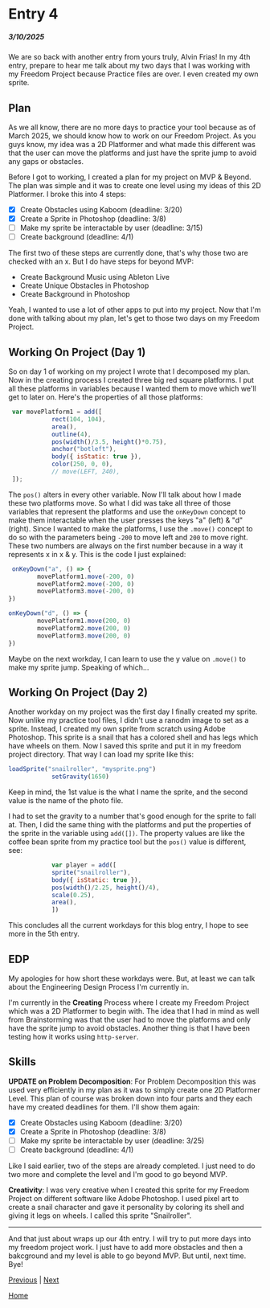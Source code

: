 # Entry 4
##### 3/10/2025

We are so back with another entry from yours truly, Alvin Frias! In my 4th entry, prepare to hear me talk about my two days that I was working with my Freedom Project because Practice files are over. I even created my own sprite.

## Plan
As we all know, there are no more days to practice your tool because as of March 2025, we should know how to work on our Freedom Project. As you guys know, my idea was a 2D Platformer and what made this different was that the user can move the platforms and just have the sprite jump to avoid any gaps or obstacles.

Before I got to working, I created a plan for my project on MVP & Beyond. The plan was simple and it was to create one level using my ideas of this 2D Platformer. I broke this into 4 steps:
* [x] Create Obstacles using Kaboom (deadline: 3/20)
* [x] Create a Sprite in Photoshop (deadline: 3/8)
* [ ] Make my sprite be interactable by user (deadline: 3/15)
* [ ] Create background (deadline: 4/1)

The first two of these steps are currently done, that's why those two are checked with an x. But I do have steps for beyond MVP:
* Create Background Music using Ableton Live
* Create Unique Obstacles in Photoshop
* Create Background in Photoshop

Yeah, I wanted to use a lot of other apps to put into my project. Now that I'm done with talking about my plan, let's get to those two days on my Freedom Project.

## Working On Project (Day 1)
So on day 1 of working on my project I wrote that I decomposed my plan. Now in the creating process I created three big red square platforms. I put all these platforms in variables because I wanted them to move which we'll get to later on. Here's the properties of all those platforms:
```js
 var movePlatform1 = add([
            rect(104, 104),
            area(),
            outline(4),
            pos(width()/3.5, height()*0.75),
            anchor("botleft"),
            body({ isStatic: true }),
            color(250, 0, 0),
            // move(LEFT, 240),
 ]);
```
The `pos()` alters in every other variable. Now I'll talk about how I made these two platforms move. So what I did was take all three of those variables that represent the platforms and use the `onKeyDown` concept to make them interactable when the user presses the keys "a" (left) & "d" (right). Since I wanted to make the platforms, I use the `.move()` concept to do so with the parameters being `-200` to move left and `200` to move right. These two numbers are always on the first number because in a way it represents x in x & y. This is the code I just explained:
```js
 onKeyDown("a", () => {
		movePlatform1.move(-200, 0)
        movePlatform2.move(-200, 0)
        movePlatform3.move(-200, 0)
})

onKeyDown("d", () => {
		movePlatform1.move(200, 0)
        movePlatform2.move(200, 0)
        movePlatform3.move(200, 0)
})
```
Maybe on the next workday, I can learn to use the y value on `.move()` to make my sprite jump. Speaking of which...
## Working On Project (Day 2)
Another workday on my project was the first day I finally created my sprite. Now unlike my practice tool files, I didn't use a ranodm image to set as a sprite. Instead, I created my own sprite from scratch using Adobe Photoshop. This sprite is a snail that has a colored shell and has legs which have wheels on them. Now I saved this sprite and put it in my freedom project directory. That way I can load my sprite like this:
```js
loadSprite("snailroller", "mysprite.png")
            setGravity(1650)
```
Keep in mind, the 1st value is the what I name the sprite, and the second value is the name of the photo file.

I had to set the gravity to a number that's good enough for the sprite to fall at. Then, I did the same thing with the platforms and put the properties of the sprite in the variable using `add([])`. The property values are like the coffee bean sprite from my practice tool but the `pos()` value is different, see:
```js
            var player = add([
            sprite("snailroller"),
            body({ isStatic: true }),
            pos(width()/2.25, height()/4),
            scale(0.25),
            area(),
            ])
```
This concludes all the current workdays for this blog entry, I hope to see more in the 5th entry.

## EDP
My apologies for how short these workdays were. But, at least we can talk about the Engineering Design Process I'm currently in.

I'm currently in the **Creating** Process where I create my Freedom Project which was a 2D Platformer to begin with. The idea that I had in mind as well from Brainstorming was that the user had to move the platforms and only have the sprite jump to avoid obstacles. Another thing is that I have been testing how it works using `http-server`.

## Skills
**UPDATE on Problem Decomposition**: For Problem Decomposition this was used very efficiently in my plan as it was to simply create one 2D Platformer Level. This plan of course was broken down into four parts and they each have my created deadlines for them. I'll show them again:
* [x] Create Obstacles using Kaboom (deadline: 3/20)
* [x] Create a Sprite in Photoshop (deadline: 3/8)
* [ ] Make my sprite be interactable by user (deadline: 3/25)
* [ ] Create background (deadline: 4/1)

Like I said earlier, two of the steps are already completed. I just need to do two more and complete the level and I'm good to go beyond MVP.

**Creativity**: I was very creative when I created this sprite for my Freedom Project on different software like Adobe Photoshop. I used pixel art to create a snail character and gave it personality by coloring its shell and giving it legs on wheels. I called this sprite "Snailroller".

<hr>

And that just about wraps up our 4th entry. I will try to put more days into my freedom project work. I just have to add more obstacles and then a bakcground and my level is able to go beyond MVP. But until, next time. Bye!


[Previous](entry03.md) | [Next](entry05.md)

[Home](../README.md)
